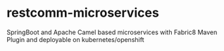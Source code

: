 # restcomm-microservices


SpringBoot and Apache Camel based microservices with Fabric8 Maven Plugin and deployable on kubernetes/openshift
